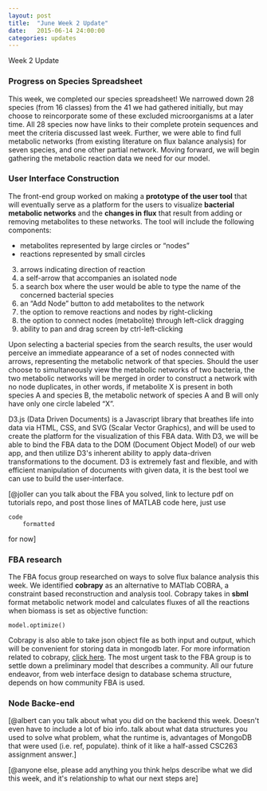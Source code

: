 ```yaml
---
layout: post
title:  "June Week 2 Update"
date:   2015-06-14 24:00:00
categories: updates
---
```


Week 2 Update

### Progress on Species Spreadsheet
This week, we completed our species spreadsheet! We narrowed down 28 species
(from 16 classes) from the 41 we had gathered initially, but may choose to
reincorporate some of these excluded microorganisms at a later time. All 28
species now have links to their complete protein sequences and meet the criteria
discussed last week. Further, we were able to find full metabolic networks (from
existing literature on flux balance analysis) for seven species, and one other
partial network. Moving forward, we will begin gathering the metabolic reaction
data we need for our model.

### User Interface Construction
The front-end group worked on making a **prototype of the user tool** that will eventually serve as a platform for the users to visualize **bacterial metabolic networks** and the **changes in flux** that result from adding or removing metabolites to these networks.
The tool will include the following components:
* metabolites represented by large circles or “nodes”
* reactions represented by small circles
3. arrows indicating direction of reaction
4. a self-arrow that accompanies an isolated node
4. a search box where the user would be able to type the name of the concerned bacterial species
5. an “Add Node” button to add metabolites to the network
6. the option to remove reactions and nodes by right-clicking
7. the option to connect nodes (metabolite) through left-click dragging
8. ability to pan and drag screen by ctrl-left-clicking

Upon selecting a bacterial species from the search results, the user would perceive an immediate appearance of a set of nodes connected with arrows, representing the metabolic network of that species. Should the user choose to simultaneously view the metabolic networks of two bacteria, the two metabolic networks will be merged in order to construct a network with no node duplicates, in other words, if metabolite X is present in both species A and species B, the metabolic network of species A and B will only have only one circle labeled “X”. 

D3.js (Data Driven Documents) is a Javascript library that breathes life into data via HTML, CSS, and SVG (Scalar Vector Graphics), and will be used to create the platform for the visualization of this FBA data. With D3, we will be able to bind the FBA data to the DOM (Document Object Model) of our web app, and then utilize D3's inherent ability to apply data-driven transformations to the document. D3 is extremely fast and flexible, and with efficient manipulation of documents with given data, it is the best tool we can use to build the user-interface. 

[@joller can you talk about the FBA you solved, link to lecture pdf on tutorials repo,
and post those lines of MATLAB code here, just use

```
code
    formatted
```

for now] 

### FBA research
The FBA focus group researched on ways to solve flux balance analysis this week.
We identified **cobrapy** as an alternative to MATlab COBRA, a constraint based
reconstruction and analysis tool. Cobrapy takes in **sbml** format metabolic
network model and calculates fluxes of all the reactions when biomass is set as
objective function:

```
model.optimize()
```
Cobrapy is also able to take json object file as both input and output, which
will be convenient for storing data in mongodb later. For more information
related to cobrapy, [click here](cobrapy.readthedocs.org/).  The most urgent
task to the FBA group is to settle down a preliminary model that describes a
community. All our future endeavor, from web interface design to database schema
structure, depends on how community FBA is used. 


### Node Backe-end
[@albert can you talk about what you did on the backend this week.
Doesn't even have to include a lot of bio info..talk about what data
structures you used to solve what problem, what the runtime is,
advantages of MongoDB that were used (i.e. ref, populate). think of 
it like a half-assed CSC263 assignment answer.]

[@anyone else, please add anything you think helps describe what
we did this week, and it's relationship to what our next steps are]
